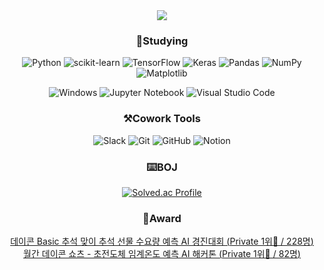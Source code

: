 <div align = "center">
<img src="https://capsule-render.vercel.app/api?type=waving&color=timeAuto&height=150&section=header&text=SeungJae's%20Github&fontSize=30" />
<br />

### 📖Studying
![Python](https://img.shields.io/badge/python-3670A0?style=for-the-badge&logo=python&logoColor=ffdd54)
![scikit-learn](https://img.shields.io/badge/scikit--learn-%23F7931E.svg?style=for-the-badge&logo=scikit-learn&logoColor=white)
![TensorFlow](https://img.shields.io/badge/TensorFlow-%23FF6F00.svg?style=for-the-badge&logo=TensorFlow&logoColor=white)
![Keras](https://img.shields.io/badge/Keras-%23D00000.svg?style=for-the-badge&logo=Keras&logoColor=white)
![Pandas](https://img.shields.io/badge/pandas-%23150458.svg?style=for-the-badge&logo=pandas&logoColor=white)
![NumPy](https://img.shields.io/badge/numpy-%23013243.svg?style=for-the-badge&logo=numpy&logoColor=white)
![Matplotlib](https://img.shields.io/badge/Matplotlib-%23ffffff.svg?style=for-the-badge&logo=Matplotlib&logoColor=black)

![Windows](https://img.shields.io/badge/Windows-0078D6?style=for-the-badge&logo=windows&logoColor=white)
![Jupyter Notebook](https://img.shields.io/badge/jupyter-%23FA0F00.svg?style=for-the-badge&logo=jupyter&logoColor=white)
![Visual Studio Code](https://img.shields.io/badge/Visual%20Studio%20Code-0078d7.svg?style=for-the-badge&logo=visual-studio-code&logoColor=white)
<br />

### ⚒️Cowork Tools
![Slack](https://img.shields.io/badge/Slack-4A154B?style=for-the-badge&logo=slack&logoColor=white)
![Git](https://img.shields.io/badge/git-%23F05033.svg?style=for-the-badge&logo=git&logoColor=white)
![GitHub](https://img.shields.io/badge/github-%23121011.svg?style=for-the-badge&logo=github&logoColor=white)
![Notion](https://img.shields.io/badge/Notion-181717?style=for-the-badge&logo=Notion&logoColor=white)
<br />

### ⌨️BOJ
[![Solved.ac Profile](http://mazassumnida.wtf/api/v2/generate_badge?boj=18_12847)](https://solved.ac/18_12847/)
<br />

### 👑Award
<a href = "https://github.com/18-12847/Competition/tree/main/%EB%8D%B0%EC%9D%B4%EC%BD%98%20Basic%20%EC%B6%94%EC%84%9D%20%EB%A7%9E%EC%9D%B4%20%EC%B6%94%EC%84%9D%20%EC%84%A0%EB%AC%BC%20%EC%88%98%EC%9A%94%EB%9F%89%20%EC%98%88%EC%B8%A1%20AI%20%EA%B2%BD%EC%A7%84%EB%8C%80%ED%9A%8C" />데이콘 Basic 추석 맞이 추석 선물 수요량 예측 AI 경진대회 (<u>Private 1위🥇 / 228명</u>)
<br />
<a href = "https://github.com/18-12847/Competition/tree/main/%EC%9B%94%EA%B0%84%20%EB%8D%B0%EC%9D%B4%EC%BD%98%20%EC%87%BC%EC%B8%A0%20-%20%EC%B4%88%EC%A0%84%EB%8F%84%EC%B2%B4%20%EC%9E%84%EA%B3%84%EC%98%A8%EB%8F%84%20%EC%98%88%EC%B8%A1%20AI%20%ED%95%B4%EC%BB%A4%ED%86%A4">월간 데이콘 쇼츠 - 초전도체 임계온도 예측 AI 해커톤 (<u>Private 1위🥇 / 82명</u>)</a>
</div>
